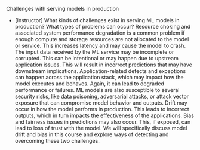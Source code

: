Challenges with serving models in production
- [Instructor] What kinds of challenges exist in serving ML models in production? What types of problems can occur? Resource choking and associated system performance degradation is a common problem if enough compute and storage resources are not allocated to the model or service. This increases latency and may cause the model to crash. The input data received by the ML service may be incomplete or corrupted. This can be intentional or may happen due to upstream application issues. This will result in incorrect predictions that may have downstream implications. Application-related defects and exceptions can happen across the application stack, which may impact how the model executes and behaves. Again, it can lead to degraded performance or failures. ML models are also susceptible to several security risks, like data poisoning, adversarial attacks, or attack vector exposure that can compromise model behavior and outputs. Drift may occur in how the model performs in production. This leads to incorrect outputs, which in turn impacts the effectiveness of the applications. Bias and fairness issues in predictions may also occur. This, if exposed, can lead to loss of trust with the model. We will specifically discuss model drift and bias in this course and explore ways of detecting and overcoming these two challenges.
